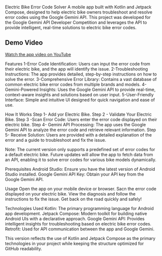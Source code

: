 Electric Bike Error Code Solver
A mobile app built with Kotlin and Jetpack Compose, designed to help electric bike owners troubleshoot and resolve error codes using the Google Gemini API.
This project was developed for the Google Gemini API Developer Competition and leverages the API to provide intelligent, real-time solutions to electric bike error codes.

## Demo Video

[Watch the app video on YouTube]([https://www.youtube.com/watch?v=your-video-id](https://youtu.be/kCFEu5Q-IEY?si=djX8zRy3ejCUjMd8))

Features
1-Error Code Identification: Users can input the error code from their electric bike, and the app will identify the issue.
2-Troubleshooting Instructions: The app provides detailed, step-by-step instructions on how to solve the error.
3-Comprehensive Error Library: Contains a vast database of common electric bike error codes from multiple brands and models.
4-Gemini-Powered Insights: Uses the Google Gemini API to provide real-time, context-aware insights and solutions based on user input.
5-User-Friendly Interface: Simple and intuitive UI designed for quick navigation and ease of use.

How It Works
Step 1- Add yor Electric Bike.
Step 2 - Validate Your Electric Bike.
Step 3 -Scan Error Code: Users enter the error code displayed on their electric bike.
Step 4- Gemini API Processing: The app uses the Google Gemini API to analyze the error code and retrieve relevant information.
Step 5- Receive Solution: Users are provided with a detailed explanation of the error and a guide to troubleshoot and fix the issue.

Note: The current version only supports a predefined set of error codes for a default electric bike.
Future updates will allow the app to fetch data from an API, enabling it to solve error codes for various bike models dynamically.

Prerequisites
Android Studio: Ensure you have the latest version of Android Studio installed.
Google Gemini API Key: Obtain your API key from the Google Gemini API.

Usage
Open the app on your mobile device or browser.
Sacn the error code displayed on your electric bike.
View the diagnosis and follow the instructions to fix the issue.
Get back on the road quickly and safely!

Technologies Used
Kotlin: The primary programming language for Android app development.
Jetpack Compose: Modern toolkit for building native Android UIs with a declarative approach.
Google Gemini API: Provides intelligent insights for troubleshooting based on electric bike error codes.
Retrofit: Used for API communication between the app and Google Gemini.

This version reflects the use of Kotlin and Jetpack Compose as the primary technologies in your project while keeping the structure optimized for GitHub readability.
